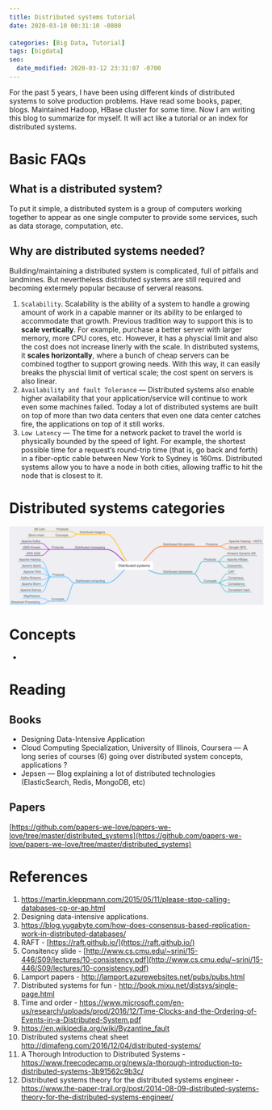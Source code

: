 ```yaml
---
title: Distributed systems tutorial
date: 2020-03-10 00:31:10 -0800

categories: [Big Data, Tutorial]
tags: [bigdata]
seo:
  date_modified: 2020-03-12 23:31:07 -0700
---
```


For the past 5 years, I have been using different kinds of distributed systems to solve production problems. Have read some books, paper, blogs. Maintained Hadoop, HBase cluster for some time. Now I am writing this blog to summarize for myself. It will act like a tutorial or an index for distributed systems.

# Basic FAQs

## What is a distributed system?
To put it simple, a distributed system is a group of computers working together to appear as one single computer to provide some services, such as data storage, computation, etc. 


## Why are distributed systems needed?
Building/maintaining a distributed system is complicated, full of pitfalls and landmines. But nevertheless distributed systems are still required and becoming extermely popular because of serveral reasons. 
1.  ``Scalability``. Scalability is the ability of a system to handle a growing amount of work in a capable manner or its ability to be enlarged to accommodate that growth. Previous tradition way to support this is to  **scale vertically**. For example, purchase a better server with larger memory, more CPU cores, etc. However, it has a physcial limit and also the cost does not increase linerly with the scale. In distributed systems, it **scales horizontally**, where a bunch of cheap servers can be combined togther to support growing needs. With this way, it can easily breaks the physcial limit of vertical scale; the cost spent on servers is also linear. 
2. ``Availability and fault Tolerance`` — Distributed systems also enable higher availability that your application/service will continue to work even some machines failed. Today a lot of distributed systems are built on top of more than two data centers that even one data center catches fire, the applications on top of it still works. 
3. ``Low Latency`` — The time for a network packet to travel the world is physically bounded by the speed of light. For example, the shortest possible time for a request‘s round-trip time (that is, go back and forth) in a fiber-optic cable between New York to Sydney is 160ms. Distributed systems allow you to have a node in both cities, allowing traffic to hit the node that is closest to it.

# Distributed systems categories

![image](/assets/images/distributed_systems_overview.png)


# Concepts
* 

# Reading
## Books
* Designing Data-Intensive Application
* Cloud Computing Specialization, University of Illinois, Coursera — A long series of courses (6) going over distributed system concepts, applications ?
* Jepsen — Blog explaining a lot of distributed technologies (ElasticSearch, Redis, MongoDB, etc)

## Papers
[https://github.com/papers-we-love/papers-we-love/tree/master/distributed_systems](https://github.com/papers-we-love/papers-we-love/tree/master/distributed_systems)

# References
1. https://martin.kleppmann.com/2015/05/11/please-stop-calling-databases-cp-or-ap.html
2. Designing data-intensive applications. 
3. https://blog.yugabyte.com/how-does-consensus-based-replication-work-in-distributed-databases/
4. RAFT - [https://raft.github.io/](https://raft.github.io/)
5. Consitency slide - [http://www.cs.cmu.edu/~srini/15-446/S09/lectures/10-consistency.pdf](http://www.cs.cmu.edu/~srini/15-446/S09/lectures/10-consistency.pdf)
6. Lamport papers - http://lamport.azurewebsites.net/pubs/pubs.html
7. Distributed systems for fun - http://book.mixu.net/distsys/single-page.html
8. Time and order - https://www.microsoft.com/en-us/research/uploads/prod/2016/12/Time-Clocks-and-the-Ordering-of-Events-in-a-Distributed-System.pdf
9. https://en.wikipedia.org/wiki/Byzantine_fault
10. Distributed systems cheat sheet
http://dimafeng.com/2016/12/04/distributed-systems/
11. A Thorough Introduction to Distributed Systems - https://www.freecodecamp.org/news/a-thorough-introduction-to-distributed-systems-3b91562c9b3c/
12. Distributed systems theory for the distributed systems engineer - https://www.the-paper-trail.org/post/2014-08-09-distributed-systems-theory-for-the-distributed-systems-engineer/

